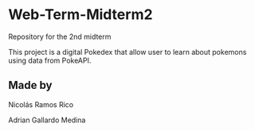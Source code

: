 # Web-Term-Midterm2
Repository for the 2nd midterm 

This project is a digital Pokedex that allow user to learn about pokemons using data from PokeAPI.

## Made by
Nicolás Ramos Rico

Adrian Gallardo Medina
